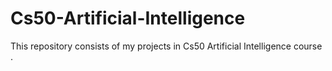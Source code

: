 # Cs50-Artificial-Intelligence
This repository consists of my projects in Cs50 Artificial Intelligence course .
